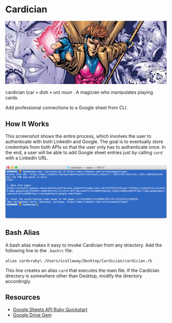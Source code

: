 # Cardician

![alt text](https://github.com/shcallaway/cardician/blob/master/assets/gambit.jpg)

cardician (car • dish • un) *noun* : A magician who manipulates playing cards.

Add professional connections to a Google sheet from CLI.

## How It Works

This screenshot shows the entire process, which involves the user to authenticate with both LinkedIn and Google. The goal is to eventually store credentials from both APIs so that the user only has to authenticate once. In the end, a user will be able to add Google sheet entries just by calling `card` with a LinkedIn URL.

![alt text](https://github.com/shcallaway/cardician/blob/master/assets/terminal.png)

## Bash Alias

A bash alias makes it easy to invoke Cardician from any driectory. Add the following line to the `.bashrc` file:

```alias card=ruby\ /Users/scallaway/Desktop/Cardician/cardician.rb```

This line creates an alias `card` that executes the main file. If the Cardician directory is somewhere other than Desktop, modify the directory accordingly.

## Resources
* [Google Sheets API Ruby Quickstart](https://developers.google.com/sheets/quickstart/ruby)
* [Google Drive Gem](https://github.com/gimite/google-drive-ruby)
